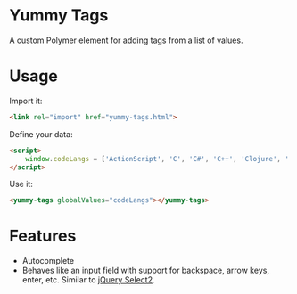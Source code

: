 # Yummy Tags

A custom Polymer element for adding tags from a list of values.

# Usage

Import it:
	
```html
<link rel="import" href="yummy-tags.html">
```
	
Define your data:

```html
<script>
	window.codeLangs = ['ActionScript', 'C', 'C#', 'C++', 'Clojure', '...'];
</script>
```

Use it:

```html
<yummy-tags globalValues="codeLangs"></yummy-tags>
```

# Features

* Autocomplete
* Behaves like an input field with support for backspace, arrow keys, enter, etc.  Similar to [jQuery Select2](https://select2.github.io/examples.html).
